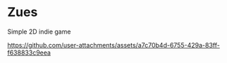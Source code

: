 # Zues
 Simple 2D indie game


https://github.com/user-attachments/assets/a7c70b4d-6755-429a-83ff-f638833c9eea

